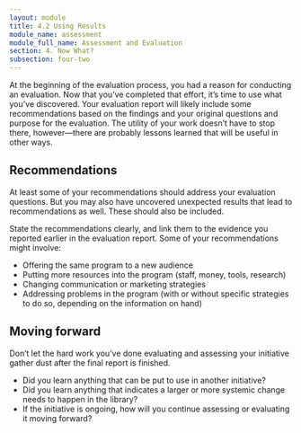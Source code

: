 ```yaml
---
layout: module
title: 4.2 Using Results
module_name: assessment
module_full_name: Assessment and Evaluation
section: 4. Now What?
subsection: four-two
---
```


At the beginning of the evaluation process, you had a reason for conducting an evaluation. Now that you’ve completed that effort, it’s time to use what you’ve discovered. Your evaluation report will likely include some recommendations based on the findings and your original questions and purpose for the evaluation. The utility of your work doesn’t have to stop there, however—there are probably lessons learned that will be useful in other ways.  

## Recommendations 

At least some of your recommendations should address your evaluation questions. But you may also have uncovered unexpected results that lead to recommendations as well. These should also be included.  

State the recommendations clearly, and link them to the evidence you reported earlier in the evaluation report. Some of your recommendations might involve: 

- Offering the same program to a new audience 
- Putting more resources into the program (staff, money, tools, research) 
- Changing communication or marketing strategies 
- Addressing problems in the program (with or without specific strategies to do so, depending on the information on hand) 

## Moving forward 

Don’t let the hard work you’ve done evaluating and assessing your initiative gather dust after the final report is finished.  
- Did you learn anything that can be put to use in another initiative?  
- Did you learn anything that indicates a larger or more systemic change needs to happen in the library?  
- If the initiative is ongoing, how will you continue assessing or evaluating it moving forward? 